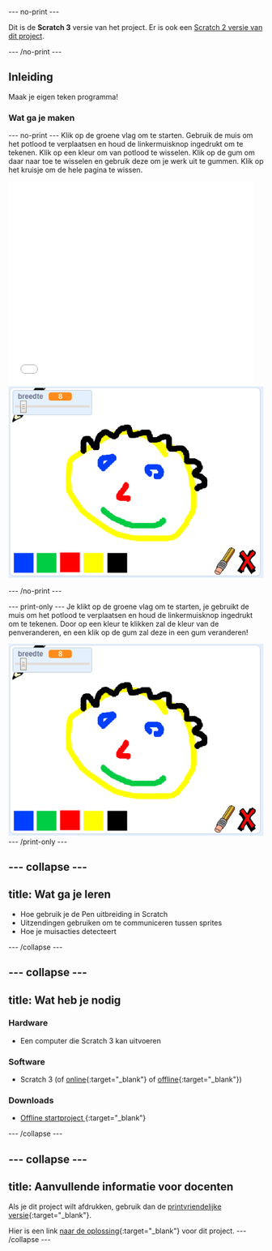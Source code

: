 --- no-print ---

Dit is de **Scratch 3** versie van het project. Er is ook een [Scratch 2 versie van dit project](https://projects.raspberrypi.org/nl-NL/projects/paint-box-scratch2).

--- /no-print ---

## Inleiding

Maak je eigen teken programma!

### Wat ga je maken

--- no-print --- Klik op de groene vlag om te starten. Gebruik de muis om het potlood te verplaatsen en houd de linkermuisknop ingedrukt om te tekenen. Klik op een kleur om van potlood te wisselen. Klik op de gum om daar naar toe te wisselen en gebruik deze om je werk uit te gummen. Klik op het kruisje om de hele pagina te wissen.

<div class="scratch-preview">
  <iframe allowtransparency="true" width="485" height="402" src="//scratch.mit.edu/projects/embed/267243161/?autostart=false" frameborder="0" scrolling="no"></iframe>
  <img src="images/showcase.png">
</div>

--- /no-print ---

--- print-only --- Je klikt op de groene vlag om te starten, je gebruikt de muis om het potlood te verplaatsen en houd de linkermuisknop ingedrukt om te tekenen. Door op een kleur te klikken zal de kleur van de penveranderen, en een klik op de gum zal deze in een gum veranderen!

![showcase](images/showcase.png) --- /print-only ---

--- collapse ---
---
title: Wat ga je leren
---

+ Hoe gebruik je de Pen uitbreiding in Scratch
+ Uitzendingen gebruiken om te communiceren tussen sprites
+ Hoe je muisacties detecteert 

--- /collapse ---

--- collapse ---
---
title: Wat heb je nodig
---

### Hardware

+ Een computer die Scratch 3 kan uitvoeren

### Software

+ Scratch 3 (of [online](http://rpf.io/scratchon){:target="_blank"} of [offline](http://rpf.io/scratchoff){:target="_blank"})

### Downloads

+ [ Offline startproject ](http://rpf.io/p/nl-NL/paint-box-go){:target="_blank"}

--- /collapse ---

--- collapse ---
---
title: Aanvullende informatie voor docenten
---

Als je dit project wilt afdrukken, gebruik dan de [printvriendelijke versie](https://projects.raspberrypi.org/nl-NL/projects/paint-box/print){:target="_blank"}.

Hier is een link [naar de oplossing](http://rpf.io/p/nl-NL/paint-box-get){:target="_blank"} voor dit project. 
--- /collapse ---